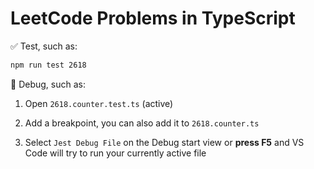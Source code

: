 # LeetCode Problems in TypeScript

✅ Test, such as:

```bash
npm run test 2618
```

🛑 Debug, such as:

1. Open `2618.counter.test.ts` (active)

2. Add a breakpoint,  you can also add it to `2618.counter.ts`

3. Select `Jest Debug File` on the Debug start view or **press F5** and VS Code will try to run your currently active file